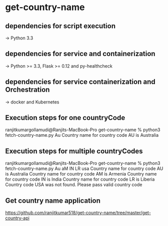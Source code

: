 # get-country-name

## dependencies for script execution
-> Python 3.3

## dependencies for service and containerization
-> Python >= 3.3, Flask >= 0.12 and py-healthcheck

## dependencies for service containerization and Orchestration
-> docker and Kubernetes

## Execution steps for one countryCode
ranjitkumargollamudi@Ranjits-MacBook-Pro get-country-name % python3 fetch-country-name.py Au
Country name for country code AU is Australia

## Execution steps for multiple countryCodes

ranjitkumargollamudi@Ranjits-MacBook-Pro get-country-name % python3 fetch-country-name.py Au aM IN LR usa
Country name for country code AU is Australia
Country name for country code AM is Armenia
Country name for country code IN is India
Country name for country code LR is Liberia
Country code USA was not found. Please pass valid country code

## Get country name application
https://github.com/ranjitkumar518/get-country-name/tree/master/get-country-api
